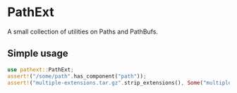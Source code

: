 # PathExt

A small collection of utilities on Paths and PathBufs.

## Simple usage

```rust
use pathext::PathExt;
assert!("/some/path".has_component("path"));
assert!("multiple-extensions.tar.gz".strip_extensions(), Some("multiple-extensions"));
```
